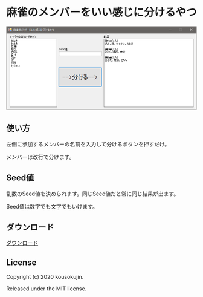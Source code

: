 # 麻雀のメンバーをいい感じに分けるやつ
![スクリーンショット](https://raw.githubusercontent.com/kousokujin/janshi_Separate/master/img/img.png)
## 使い方
左側に参加するメンバーの名前を入力して分けるボタンを押すだけ。

メンバーは改行で分けます。

## Seed値
乱数のSeed値を決められます。同じSeed値だと常に同じ結果が出ます。

Seed値は数字でも文字でもいけます。

## ダウンロード
[ダウンロード](https://github.com/kousokujin/janshi_Separate/releases/tag/1.0.0.0)
## License
Copyright (c) 2020 kousokujin.

Released under the MIT license.